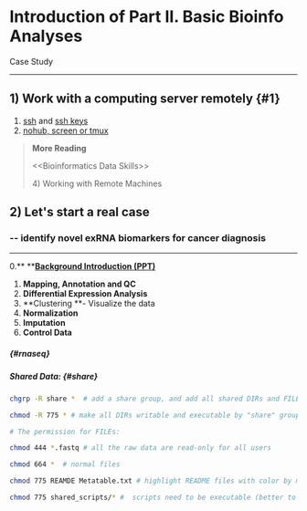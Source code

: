 # Introduction of Part II. Basic Bioinfo Analyses

Case Study

---

## 1\) Work with a computing server remotely {#1}

1. [ssh](/1setup.md#ssh) and [ssh keys](/2linux.md#ssh-key)
2. [nohub, screen or tmux](/2linux.md#nohup)

> **More Reading**
>
> &lt;&lt;Bioinformatics Data Skills&gt;&gt;
>
> 4\) Working with Remote Machines

## 2\) Let's start a real case

### -- identify novel exRNA biomarkers for cancer diagnosis

---

0.** **[**Background Introduction \(PPT\)**](https://www.jianguoyun.com/p/DTwA_GEQ0NLuBRjA9UY)

1. **Mapping, Annotation **and** QC**
2. **Differential Expression Analysis**
3. **Clustering **- Visualize the data
4. **Normalization** 
5. **Imputation**
6. **Control Data**

#####  {#rnaseq}

##### Shared Data: {#share}

```bash
chgrp -R share *  # add a share group, and add all shared DIRs and FILEs to this group

chmod -R 775 * # make all DIRs writable and executable by "share" group

# The permission for FILEs:

chmod 444 *.fastq # all the raw data are read-only for all users

chmod 664 *  # normal files

chmod 775 REAMDE Metatable.txt # highlight README files with color by making them executable

chmod 775 shared_scripts/* #  scripts need to be executable (better to be 755 or even 555)
```



